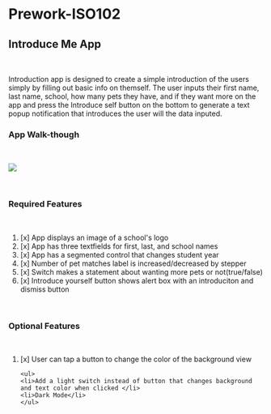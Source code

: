 # Prework-ISO102

<h2>Introduce Me App</h2><br>


<p>Introduction app is designed to create a simple introduction of the users simply by filling out basic info on themself. The user inputs their first name, last name, school, how many pets they have, and if they want more on the app and press the Introduce self button on the bottom to generate a text popup notification that introduces the user will the data inputed.</p>

<h3>App Walk-though</h3><br>

![](https://github.com/Tianchen12345/Prework-ISO102/blob/main/ezgif.com-gif-maker.gif)

<br>


<h3>Required Features</h3><br>
<ol>
<li>[x] App displays an image of a school's logo </li>
<li>[x] App has three textfields for first, last, and school names </li>
<li>[x] App has a segmented control that changes student year </li>
<li>[x] Number of pet matches label is increased/decreased by stepper </li>
<li>[x] Switch makes a statement about wanting more pets or not(true/false) </li>
<li>[x] Introduce yourself button shows alert box with an introduciton and dismiss button </li>
</ol><br>
<h3>Optional Features</h3><br>
<ol>
<li>[x] User can tap a button to change the color of the background view</li>

    <ul>
    <li>Add a light switch instead of button that changes background and text color when clicked </li>
    <li>Dark Mode</li>
    </ul>
</ol>
